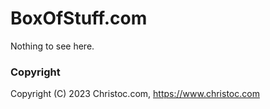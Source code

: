 # BoxOfStuff.com

Nothing to see here.

### Copyright

Copyright (C) 2023 Christoc.com, https://www.christoc.com
